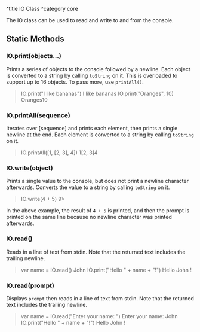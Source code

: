 ^title IO Class
^category core

The IO class can be used to read and write to and from the console.

## Static Methods

### IO.**print**(objects...)

Prints a series of objects to the console followed by a newline. Each object is
converted to a string by calling `toString` on it. This is overloaded to
support up to 16 objects. To pass more, use `printAll()`.

  > IO.print("I like bananas")
  I like bananas
  > IO.print("Oranges", 10)
  Oranges10

### IO.**printAll**(sequence)

Iterates over [sequence] and prints each element, then prints a single newline
at the end. Each element is converted to a string by calling `toString` on it.

  > IO.printAll([1, [2, 3], 4])
  1[2, 3]4

### IO.**write**(object)

Prints a single value to the console, but does not print a newline character
afterwards. Converts the value to a string by calling `toString` on it.

  > IO.write(4 + 5)
  9>

In the above example, the result of `4 + 5` is printed, and then the prompt is
printed on the same line because no newline character was printed afterwards.

### IO.**read**()

Reads in a line of text from stdin. Note that the returned text includes the
trailing newline.

  > var name = IO.read()
  John
  > IO.print("Hello " + name + "!")
  Hello John
  !
  >

### IO.**read**(prompt)

Displays `prompt` then reads in a line of text from stdin. Note that the
returned text includes the trailing newline.

  > var name = IO.read("Enter your name: ")
  Enter your name: John
  > IO.print("Hello " + name + "!")
  Hello John
  !
  >
